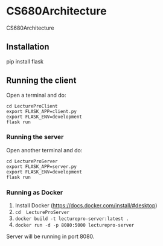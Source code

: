 # CS680Architecture
CS680Architecture

## Installation

pip install flask

## Running the client

Open a terminal and do:

```
cd LectureProClient
export FLASK_APP=client.py
export FLASK_ENV=development
flask run
```

### Running the server


Open another terminal and do:

```
cd LectureProServer
export FLASK_APP=server.py
export FLASK_ENV=development
flask run
```

### Running as Docker
1. Install Docker (https://docs.docker.com/install/#desktop)
2. `cd  LectureProServer`
3. `docker build -t lecturepro-server:latest .`
4. `docker run -d -p 8080:5000 lecturepro-server`

Server will be running in port 8080.
